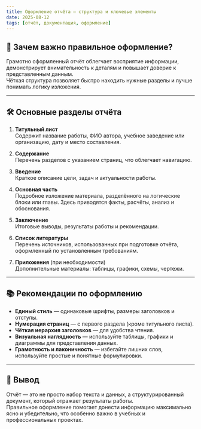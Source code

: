 ```yaml
---
title: Оформление отчёта — структура и ключевые элементы
date: 2025-08-12
tags: [отчёт, документация, оформление]
---
```


## 📌 Зачем важно правильное оформление?

Грамотно оформленный отчёт облегчает восприятие информации, демонстрирует внимательность к деталям и повышает доверие к представленным данным.  
Чёткая структура позволяет быстро находить нужные разделы и лучше понимать логику изложения.

---

## 🛠 Основные разделы отчёта

1. **Титульный лист**  
   Содержит название работы, ФИО автора, учебное заведение или организацию, дату и место составления.

2. **Содержание**  
   Перечень разделов с указанием страниц, что облегчает навигацию.

3. **Введение**  
   Краткое описание цели, задач и актуальности работы.

4. **Основная часть**  
   Подробное изложение материала, разделённого на логические блоки или главы. Здесь приводятся факты, расчёты, анализ и обоснования.

5. **Заключение**  
   Итоговые выводы, результаты работы и рекомендации.

6. **Список литературы**  
   Перечень источников, использованных при подготовке отчёта, оформленный по установленным требованиям.

7. **Приложения** (при необходимости)  
   Дополнительные материалы: таблицы, графики, схемы, чертежи.

---

## 📚 Рекомендации по оформлению

- **Единый стиль** — одинаковые шрифты, размеры заголовков и отступы.
- **Нумерация страниц** — с первого раздела (кроме титульного листа).
- **Чёткая иерархия заголовков** — для удобства чтения.
- **Визуальная наглядность** — используйте таблицы, графики и диаграммы для представления данных.
- **Грамотность и лаконичность** — избегайте лишних слов, используйте простые и понятные формулировки.

---

## 🚀 Вывод

Отчёт — это не просто набор текста и данных, а структурированный документ, который отражает результаты работы.  
Правильное оформление помогает донести информацию максимально ясно и убедительно, что особенно важно в учебных и профессиональных проектах.

